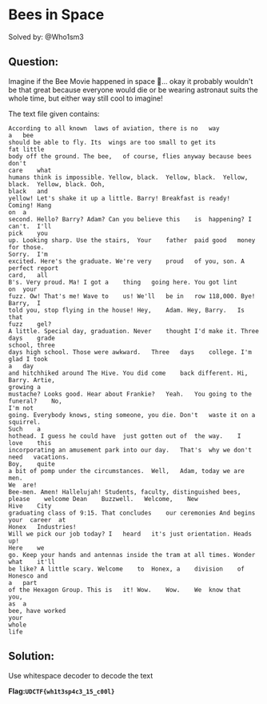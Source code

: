 # Bees in Space

Solved by: @Who1sm3

## Question:
Imagine if the Bee Movie happened in space 🤯... okay it probably wouldn't be that great because everyone would die or be wearing astronaut suits the whole time, but either way still cool to imagine!

The text file given contains:
```
According to all known	laws of	aviation, there	is no	way
a	bee
should be able to fly. Its	wings are too small	to get its
fat	little
body off the ground. The bee,	of course, flies anyway because	bees	don't
care	what
humans think is impossible. Yellow, black.	Yellow, black.	Yellow, black.	Yellow, black. Ooh,
black	and
yellow! Let's shake it up a	little. Barry! Breakfast is	ready!	Coming! Hang
on	a
second. Hello? Barry? Adam? Can you	believe	this	is	happening? I	can't.	I'll
pick	you
up. Looking sharp. Use the stairs,	Your	father	paid good	money	for	those.
Sorry.	I'm
excited. Here's the graduate. We're very	proud	of you,	son. A perfect report
card,	all
B's. Very proud. Ma! I got a	thing	going here. You got	lint
on	your
fuzz. Ow! That's me! Wave to	us!	We'll	be in	row 118,000. Bye!
Barry,	I
told you, stop flying in the house!	Hey,	Adam. Hey, Barry.	Is	that
fuzz	gel?
A little. Special day, graduation. Never	thought	I'd	make it. Three	days	grade
school,	three
days high school. Those were awkward.	Three	days	college. I'm glad I took
a	day
and hitchhiked around The Hive. You did	come	back different.	Hi, Barry. Artie,
growing	a
mustache? Looks good. Hear about Frankie?	Yeah.	You going to the	funeral?	No,
I'm	not
going. Everybody knows, sting someone, you die.	Don't	waste it on	a	squirrel.
Such	a
hothead. I guess he could have	just gotten	out	of	the	way.	I
love	this
incorporating an amusement park into our day.	That's	why we don't need	vacations.
Boy,	quite
a bit of pomp under the circumstances.	Well,	Adam, today	we are	men.
We	are!
Bee-men. Amen! Hallelujah! Students, faculty, distinguished	bees, please	welcome	Dean	Buzzwell.	Welcome,	New
Hive	City
graduating class of 9:15. That concludes	our	ceremonies And begins your	career	at
Honex	Industries!
Will we pick our job today? I	heard	it's just orientation. Heads up!
Here	we
go. Keep your hands and antennas inside	the	tram at all times. Wonder
what	it'll
be like? A little scary. Welcome	to	Honex, a	division	of Honesco and
a	part
of the Hexagon Group. This is	it!	Wow.	Wow.	We	know that	you,
as	a
bee, have worked
your
whole
life
```

## Solution:
Use whitespace decoder to decode the text


**Flag:`UDCTF{wh1t3sp4c3_15_c00l}`** 
